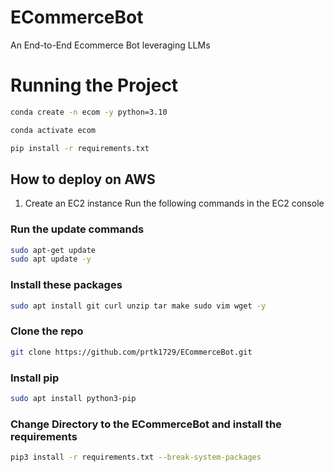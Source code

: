 # ECommerceBot
An End-to-End Ecommerce Bot leveraging LLMs


# Running the Project
```bash
conda create -n ecom -y python=3.10
```

```bash
conda activate ecom
```

```bash
pip install -r requirements.txt
```


## How to deploy on AWS
1. Create an EC2 instance
Run the following commands in the EC2 console

### Run the update commands
```bash
sudo apt-get update
sudo apt update -y
```

### Install these packages
```bash
sudo apt install git curl unzip tar make sudo vim wget -y
```

### Clone the repo
```bash
git clone https://github.com/prtk1729/ECommerceBot.git
```
### Install pip
```bash
sudo apt install python3-pip 
```

### Change Directory to the ECommerceBot and install the requirements
```bash
pip3 install -r requirements.txt --break-system-packages
```


